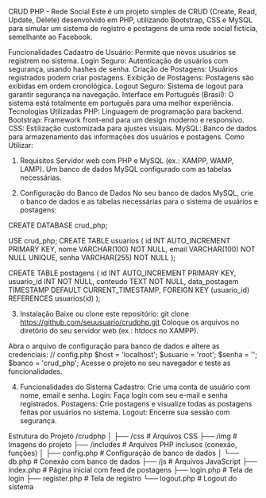 CRUD PHP - Rede Social
Este é um projeto simples de CRUD (Create, Read, Update, Delete) desenvolvido em PHP, utilizando Bootstrap, CSS e MySQL para simular um sistema de registro e postagens de uma rede social fictícia, semelhante ao Facebook.

Funcionalidades
Cadastro de Usuário: Permite que novos usuários se registrem no sistema.
Login Seguro: Autenticação de usuários com segurança, usando hashes de senha.
Criação de Postagens: Usuários registrados podem criar postagens.
Exibição de Postagens: Postagens são exibidas em ordem cronológica.
Logout Seguro: Sistema de logout para garantir segurança na navegação.
Interface em Português (Brasil): O sistema está totalmente em português para uma melhor experiência.
Tecnologias Utilizadas
PHP: Linguagem de programação para backend.
Bootstrap: Framework front-end para um design moderno e responsivo.
CSS: Estilização customizada para ajustes visuais.
MySQL: Banco de dados para armazenamento das informações dos usuários e postagens.
Como Utilizar:

1. Requisitos
Servidor web com PHP e MySQL (ex.: XAMPP, WAMP, LAMP).
Um banco de dados MySQL configurado com as tabelas necessárias.


3. Configuração do Banco de Dados
No seu banco de dados MySQL, crie o banco de dados e as tabelas necessárias para o sistema de usuários e postagens:


CREATE DATABASE crud_php;

USE crud_php;
CREATE TABLE usuarios (
    id INT AUTO_INCREMENT PRIMARY KEY,
    nome VARCHAR(100) NOT NULL,
    email VARCHAR(100) NOT NULL UNIQUE,
    senha VARCHAR(255) NOT NULL
);

CREATE TABLE postagens (
    id INT AUTO_INCREMENT PRIMARY KEY,
    usuario_id INT NOT NULL,
    conteudo TEXT NOT NULL,
    data_postagem TIMESTAMP DEFAULT CURRENT_TIMESTAMP,
    FOREIGN KEY (usuario_id) REFERENCES usuarios(id)
);


3. Instalação
Baixe ou clone este repositório:
git clone https://github.com/seuusuario/crudphp.git
Coloque os arquivos no diretório do seu servidor web (ex.: htdocs no XAMPP).


Abra o arquivo de configuração para banco de dados e altere as credenciais:
// config.php
$host = 'localhost';
$usuario = 'root';
$senha = '';
$banco = 'crud_php';
Acesse o projeto no seu navegador e teste as funcionalidades.


4. Funcionalidades do Sistema
Cadastro: Crie uma conta de usuário com nome, email e senha.
Login: Faça login com seu e-mail e senha registrados.
Postagens: Crie postagens e visualize todas as postagens feitas por usuários no sistema.
Logout: Encerre sua sessão com segurança.

Estrutura do Projeto
/crudphp
│
├── /css                  # Arquivos CSS
├── /img                  # Imagens do projeto
├── /includes             # Arquivos PHP inclusos (conexão, funções)
│   ├── config.php        # Configuração de banco de dados
│   └── db.php            # Conexão com banco de dados
├── /js                   # Arquivos JavaScript
├── index.php             # Página inicial com feed de postagens
├── login.php             # Tela de login
├── register.php          # Tela de registro
└── logout.php            # Logout do sistema
